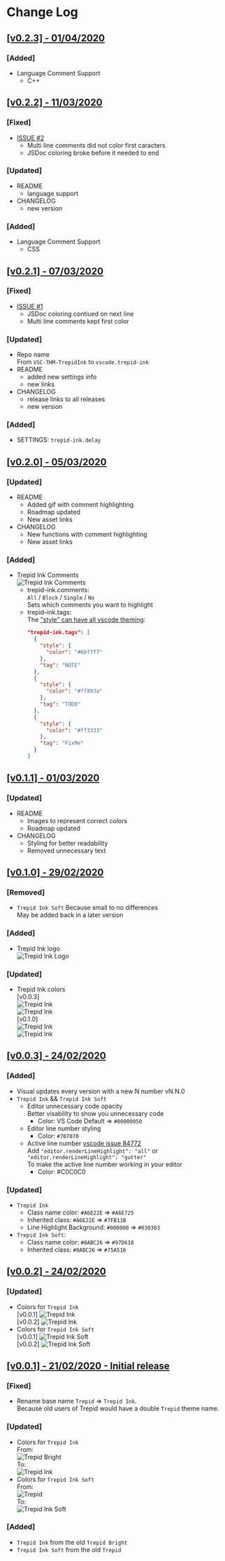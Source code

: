 # Change Log

## [[v0.2.3] - 01/04/2020](https://github.com/squeeble-ink/vscode.trepid-ink/releases/tag/v0.2.3)

### [Added]
  - Language Comment Support
    - C++

## [[v0.2.2] - 11/03/2020](https://github.com/squeeble-ink/vscode.trepid-ink/releases/tag/v0.2.2)

### [Fixed]
  - [ISSUE #2](https://github.com/squeeble-ink/vscode.trepid-ink/issues/2)
    - Multi line comments did not color first caracters
    - JSDoc coloring broke before it needed to end

### [Updated]
  - README
    - language support
  - CHANGELOG
    - new version

### [Added]
  - Language Comment Support
    - CSS

## [[v0.2.1] - 07/03/2020](https://github.com/squeeble-ink/vscode.trepid-ink/releases/tag/v0.2.1)

### [Fixed]
  - [ISSUE #1](https://github.com/squeeble-ink/vscode.trepid-ink/issues/1)
    - JSDoc coloring contiued on next line
    - Multi line comments kept first color

### [Updated]
  - Repo name  
    From `VSC-THM-TrepidInk` to `vscode.trepid-ink`
  - README
    - added new settings info
    - new links
  - CHANGELOG
    - release links to all releases
    - new version

### [Added]
  - SETTINGS: `trepid-ink.delay`

## [[v0.2.0] - 05/03/2020](https://github.com/squeeble-ink/vscode.trepid-ink/releases/tag/v0.2.0)

### [Updated]
  - README
    - Added gif with comment highlighting
    - Roadmap updated
    - New asset links
  - CHANGELOG
    - New functions with comment highlighting
    - New asset links

### [Added]
  - Trepid Ink Comments  
    ![Trepid Ink Comments](./assets/comments.gif)  
    - trepid-ink.comments:  
  `All` / `Block` / `Single` / `No`  
  Sets which comments you want to highlight
    - trepid-ink.tags:  
      The ["style" can have all vscode theming](https://code.visualstudio.com/api/references/vscode-api#ThemableDecorationRenderOptions):
      ```json
      "trepid-ink.tags": [
        {
          "style": {
            "color": "#6bf7f7"
          },
          "tag": "NOTE"
        },
        {
          "style": {
            "color": "#ff893a"
          },
          "tag": "TODO"
        },
        {
          "style": {
            "color": "#ff3333"
          },
          "tag": "FixMe"
        }
      ]
      ```

## [[v0.1.1] - 01/03/2020](https://github.com/squeeble-ink/vscode.trepid-ink/releases/tag/v0.1.1)

### [Updated]
  - README
    - Images to represent correct colors
    - Roadmap updated
  - CHANGELOG
    - Styling for better readability
    - Removed unnecessary text

## [[v0.1.0] - 29/02/2020](https://github.com/squeeble-ink/vscode.trepid-ink/releases/tag/v0.1.0)

### [Removed]
  - `Trepid Ink Soft` Because small to no differences  
    May be added back in a later version
  
### [Added]
  - Trepid Ink logo  
    ![Trepid Ink Logo](./assets/logo.png)  

### [Updated]
  - Trepid Ink colors  
    [v0.0.3]  
    ![Trepid Ink](./assets/TrepidInk003.png)  
    ![Trepid Ink](./assets/TrepidInk003j.png)  
    [v0.1.0]  
    ![Trepid Ink](./assets/TrepidInk010.png)  
    ![Trepid Ink](./assets/TrepidInk010j.png)  

## [[v0.0.3] - 24/02/2020](https://github.com/squeeble-ink/vscode.trepid-ink/releases/tag/v0.0.3)

### [Added]
  - Visual updates every version with a new N number vN.N.0
  - `Trepid Ink` && `Trepid Ink Soft` 
    - Editor unnecessary code opacity  
      Better visability to show you unnecessary code
      - Color: VS Code Default => `#00000050`
    - Editor line number styling 
      - Color: `#707070`
    - Active line number [vscode issue 84772](https://github.com/microsoft/vscode/issues/84772)  
      Add `"editor.renderLineHighlight": "all"` or  
      `"editor.renderLineHighlight": "gutter"`  
      To make the active line number working in your editor  
      - Color: #C0C0C0  
### [Updated]
  - `Trepid Ink`
    - Class name color: `#A6E22E` => `#A6E725`
    - Inherited class: `#A6E22E` => `#7FB11B`
    - Line Highlight Background: `#000000` => `#030303`
  - `Trepid Ink Soft`:
    - Class name color: `#8ABC26` => `#97D618`
    - Inherited class: `#8ABC26` => `#75A516`

## [[v0.0.2] - 24/02/2020](https://github.com/squeeble-ink/vscode.trepid-ink/releases/tag/v0.0.2)

### [Updated]
  - Colors for `Trepid Ink`  
  [v0.0.1]
  ![Trepid Ink](./assets/TrepidInk001.png)  
  [v0.0.2]
  ![Trepid Ink](./assets/TrepidInk002.png) 
  - Colors for `Trepid Ink Soft`  
  [v0.0.1]
  ![Trepid Ink Soft](./assets/TrepidInkSoft001.png)  
  [v0.0.2]
  ![Trepid Ink Soft](./assets/TrepidInkSoft002.png)  

## [[v0.0.1] - 21/02/2020 - Initial release](https://github.com/squeeble-ink/vscode.trepid-ink/releases/tag/v0.0.1)

### [Fixed]
  - Rename base name `Trepid` => `Trepid Ink`.  
  Because old users of Trepid would have a double `Trepid` theme name.
### [Updated]
  - Colors for `Trepid Ink`  
    From:  
  ![Trepid Bright](./assets/TrepidBright.png)  
    To:  
  ![Trepid Ink](./assets/TrepidInk.png)  
  - Colors for `Trepid Ink Soft`  
    From:  
  ![Trepid](./assets/Trepid.png)  
    To:  
  ![Trepid Ink Soft](./assets/TrepidInkSoft.png)

### [Added]
  - `Trepid Ink` from the old `Trepid Bright`
  - `Trepid Ink Soft` from the old `Trepid`